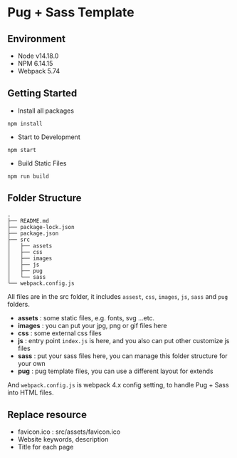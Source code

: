 # Pug + Sass Template

## Environment

- Node v14.18.0
- NPM 6.14.15
- Webpack 5.74

## Getting Started

- Install all packages

```
npm install
```

- Start to Development

```
npm start
```

- Build Static Files

```
npm run build
```

## Folder Structure

```
.
├── README.md
├── package-lock.json
├── package.json
├── src
│   ├── assets
│   ├── css
│   ├── images
│   ├── js
│   ├── pug
│   └── sass
└── webpack.config.js
```

All files are in the src folder, it includes `assest`, `css`, `images`, `js`, `sass` and `pug` folders.

- **assets** : some static files, e.g. fonts, svg ...etc.
- **images** : you can put your jpg, png or gif files here
- **css** : some external css files
- **js** : entry point `index.js` is here, and you also can put other customize js files
- **sass** : put your sass files here, you can manage this folder structure for your own
- **pug** : pug template files, you can use a different layout for extends

And `webpack.config.js` is webpack 4.x config setting, to handle Pug + Sass into HTML files.

## Replace resource
* favicon.ico : src/assets/favicon.ico
* Website keywords, description
* Title for each page